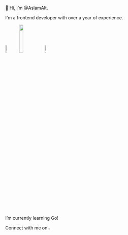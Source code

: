 👋 Hi, I’m @AslamAlt.

I'm a frontend developer with over a year of experience.
<div>
  <img width="8%" src="https://upload.wikimedia.org/wikipedia/commons/thumb/4/4c/Typescript_logo_2020.svg/1024px-Typescript_logo_2020.svg.png?20210506173343" />
  <img width="15%" src="https://www.logo.wine/a/logo/React_(web_framework)/React_(web_framework)-Logo.wine.svg" />
  <img width="8%" src="https://upload.wikimedia.org/wikipedia/commons/thumb/c/c3/Python-logo-notext.svg/220px-Python-logo-notext.svg.png?20100317150552" />
</div>


I’m currently learning Go!

Connect with me on [<img width="3%" src="https://upload.wikimedia.org/wikipedia/commons/c/ca/LinkedIn_logo_initials.png" />](https://www.linkedin.com/in/aslam-althaf-3000/)</div>

<!---
AslamAlt/AslamAlt is a ✨ special ✨ repository because its `README.md` (this file) appears on your GitHub profile.
You can click the Preview link to take a look at your changes.
--->
